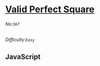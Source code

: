 # [Valid Perfect Square](https://leetcode.com/problems/valid-perfect-square/#/description)
###### No:`367`
###### Difficulty:`Easy`
## JavaScript


```js
```
